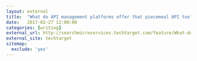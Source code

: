 ```yaml
---
layout: external
title:  "What do API management platforms offer that piecemeal API tools can't?"
date:   2017-02-27 12:00:00
categories: [writing]
external_url: http://searchmicroservices.techtarget.com/feature/What-do-API-management-platforms-offer-that-piecemeal-API-tools-cant
external_site: techtarget
sitemap:
  exclude: 'yes'
---
```

